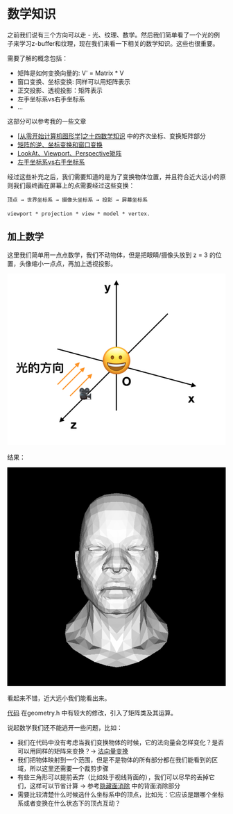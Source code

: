# 数学知识

之前我们说有三个方向可以走 - 光、纹理、数学。然后我们简单看了一个光的例子来学习z-buffer和纹理，现在我们来看一下相关的数学知识。这些也很重要。

需要了解的概念包括：

- 矩阵是如何变换向量的: V' = Matrix * V
- 窗口变换、坐标变换: 同样可以用矩阵表示
- 正交投影、透视投影：矩阵表示
- 左手坐标系vs右手坐标系
- ...

这部分可以参考我的一些文章

- [[从零开始计算机图形学]之十四数学知识](https://zhuanlan.zhihu.com/p/63610995) 中的齐次坐标、变换矩阵部分
- [矩阵的逆、坐标变换和窗口变换](https://zhuanlan.zhihu.com/p/66240124)
- [LookAt、Viewport、Perspective矩阵](https://zhuanlan.zhihu.com/p/66384929)
- [左手坐标系vs右手坐标系](https://zhuanlan.zhihu.com/p/64707259)


经过这些补充之后，我们需要知道的是为了变换物体位置，并且符合近大远小的原则我们最终画在屏幕上的点需要经过这些变换：


```
顶点 → 世界坐标系 → 摄像头坐标系 → 投影 → 屏幕坐标系

viewport * projection * view * model * vertex.
```


## 加上数学

这里我们简单用一点点数学，我们不动物体，但是把眼睛/摄像头放到 z = 3 的位置，头像缩小一点点，再加上透视投影。

![](images/math_loc.png)

结果：

![](images/math01.png)


看起来不错，近大远小我们能看出来。

[代码](https://github.com/KrisYu/tinyrender/tree/master/code/08_math_involved) 在geometry.h 中有较大的修改，引入了矩阵类及其运算。


说起数学我们还不能逃开一些问题，比如：

- 我们在代码中没有考虑当我们变换物体的时候，它的法向量会怎样变化？是否可以用同样的矩阵来变换？→ [法向量变换](https://zhuanlan.zhihu.com/p/66669463)
- 我们把物体映射到一个范围，但是不是物体的所有部分都在我们能看到的区域，所以这里还需要一个裁剪步骤
- 有些三角形可以提前丢弃（比如处于视线背面的），我们可以尽早的丢掉它们，这样可以节省计算 → 参考[隐藏面消除]() 中的背面消除部分
- 需要比较清楚什么时候选什么坐标系中的顶点，比如光：它应该是跟哪个坐标系或者变换在什么状态下的顶点互动？





